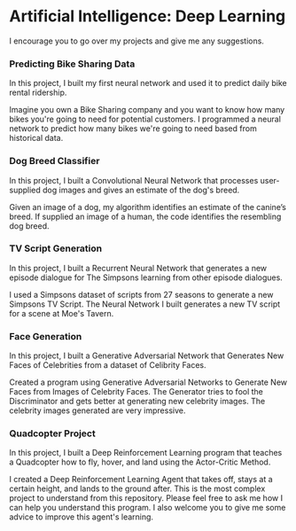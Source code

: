 # Artificial Intelligence: Deep Learning
I encourage you to go over my projects and give me any suggestions.
### Predicting Bike Sharing Data

In this project, I built my first neural network and used it to predict daily bike rental ridership.

Imagine you own a Bike Sharing company and you want to know how many bikes you're going to need for potential customers.
I programmed a neural network to predict how many bikes we're going to need based from historical data.
### Dog Breed Classifier

In this project, I built a Convolutional Neural Network that processes user-supplied dog images and gives an estimate of the dog's breed.

Given an image of a dog, my algorithm identifies an estimate of the canine’s breed. 
If supplied an image of a human, the code identifies the resembling dog breed.
### TV Script Generation

In this project, I built a Recurrent Neural Network that generates a new episode dialogue for The Simpsons learning from other episode dialogues.

I used a Simpsons dataset of scripts from 27 seasons to generate a new Simpsons TV Script. 
The Neural Network I built generates a new TV script for a scene at Moe's Tavern.
### Face Generation

In this project, I built a Generative Adversarial Network that Generates New Faces of Celebrities from a dataset of Celibrity Faces.

Created a program using Generative Adversarial Networks to Generate New Faces from Images of Celebrity Faces. The Generator tries to
fool the Discriminator and gets better at generating new celebrity images. The celebrity images generated are very impressive.
### Quadcopter Project

In this project, I built a Deep Reinforcement Learning program that teaches a Quadcopter how to fly, hover, and land using the Actor-Critic Method.

I created a Deep Reinforcement Learning Agent that takes off, stays at a certain height, and lands to the ground after. This is the most
complex project to understand from this repository. Please feel free to ask me how I can help you understand this program. I also welcome
you to give me some advice to improve this agent's learning.

